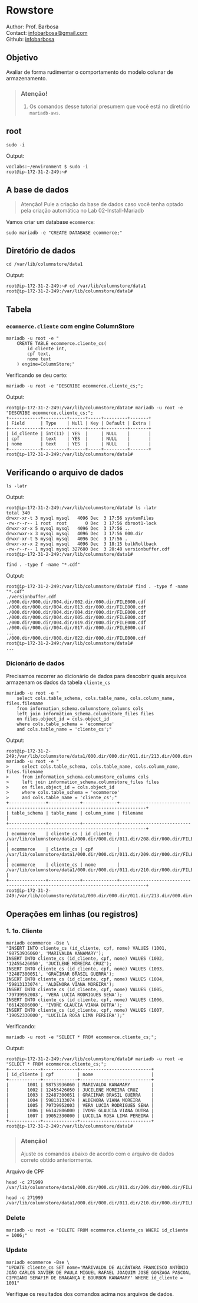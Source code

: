 # Rowstore
Author: Prof. Barbosa<br>
Contact: infobarbosa@gmail.com<br>
Github: [infobarbosa](https://github.com/infobarbosa)

## Objetivo
Avaliar de forma rudimentar o comportamento do modelo colunar de armazenamento.

>### Atenção! 
>   1. Os comandos desse tutorial presumem que você está no diretório `mariadb-aws`.

## root
```
sudo -i

```

Output:
```
voclabs:~/environment $ sudo -i
root@ip-172-31-2-249:~# 
```

## A base de dados
> Atenção!
>   Pule a criação da base de dados caso você tenha optado pela criação automática no Lab 02-Install-Mariadb

Vamos criar um database `ecommerce`:
```
sudo mariadb -e "CREATE DATABASE ecommerce;"
```

## Diretório de dados
```
cd /var/lib/columnstore/data1
```

Output:
```
root@ip-172-31-2-249:~# cd /var/lib/columnstore/data1
root@ip-172-31-2-249:/var/lib/columnstore/data1# 
```

## Tabela
### `ecommerce.cliente` com engine **ColumnStore**
```
mariadb -u root -e "
    CREATE TABLE ecommerce.cliente_cs(
        id_cliente int,
        cpf text,
        nome text
    ) engine=ColumnStore;"

```

Verificando se deu certo:
```
mariadb -u root -e "DESCRIBE ecommerce.cliente_cs;";
```

Output:
```
root@ip-172-31-2-249:/var/lib/columnstore/data1# mariadb -u root -e "DESCRIBE ecommerce.cliente_cs;";
+------------+---------+------+-----+---------+-------+
| Field      | Type    | Null | Key | Default | Extra |
+------------+---------+------+-----+---------+-------+
| id_cliente | int(11) | YES  |     | NULL    |       |
| cpf        | text    | YES  |     | NULL    |       |
| nome       | text    | YES  |     | NULL    |       |
+------------+---------+------+-----+---------+-------+
root@ip-172-31-2-249:/var/lib/columnstore/data1# 

```

## Verificando o arquivo de dados
```
ls -latr
```

Output:
```
root@ip-172-31-2-249:/var/lib/columnstore/data1# ls -latr
total 340
drwxr-xr-t 3 mysql mysql   4096 Dec  3 17:56 systemFiles
-rw-r--r-- 1 root  root       0 Dec  3 17:56 dbroot1-lock
drwxr-xr-x 5 mysql mysql   4096 Dec  3 17:56 ..
drwxrwxr-x 3 mysql mysql   4096 Dec  3 17:56 000.dir
drwxr-xr-t 5 mysql mysql   4096 Dec  3 17:56 .
drwxr-xr-x 2 mysql mysql   4096 Dec  3 18:15 bulkRollback
-rw-r--r-- 1 mysql mysql 327680 Dec  3 20:48 versionbuffer.cdf
root@ip-172-31-2-249:/var/lib/columnstore/data1# 
```

```
find . -type f -name "*.cdf"
```

Output:
```
root@ip-172-31-2-249:/var/lib/columnstore/data1# find . -type f -name "*.cdf"
./versionbuffer.cdf
./000.dir/000.dir/004.dir/002.dir/000.dir/FILE000.cdf
./000.dir/000.dir/004.dir/013.dir/000.dir/FILE000.cdf
./000.dir/000.dir/004.dir/004.dir/000.dir/FILE000.cdf
./000.dir/000.dir/004.dir/005.dir/000.dir/FILE000.cdf
./000.dir/000.dir/004.dir/019.dir/000.dir/FILE000.cdf
./000.dir/000.dir/004.dir/017.dir/000.dir/FILE000.cdf
...
./000.dir/000.dir/008.dir/022.dir/000.dir/FILE000.cdf
root@ip-172-31-2-249:/var/lib/columnstore/data1# 
...
```

### Dicionário de dados
Precisamos recorrer ao dicionário de dados para descobrir quais arquivos armazenam os dados da tabela `cliente_cs`
```
mariadb -u root -e "
    select cols.table_schema, cols.table_name, cols.column_name, files.filename
    from information_schema.columnstore_columns cols 
    left join information_schema.columnstore_files files 
    on files.object_id = cols.object_id
    where cols.table_schema = 'ecommerce'
    and cols.table_name = 'cliente_cs';"

```

Output:
```
root@ip-172-31-2-249:/var/lib/columnstore/data1/000.dir/000.dir/011.dir/213.dir/000.dir# mariadb -u root -e "
>     select cols.table_schema, cols.table_name, cols.column_name, files.filename
>     from information_schema.columnstore_columns cols 
>     left join information_schema.columnstore_files files 
>     on files.object_id = cols.object_id
>     where cols.table_schema = 'ecommerce'
>     and cols.table_name = 'cliente_cs';"
+--------------+------------+-------------+--------------------------------------------------------------------------------+
| table_schema | table_name | column_name | filename                                                                       |
+--------------+------------+-------------+--------------------------------------------------------------------------------+
| ecommerce    | cliente_cs | id_cliente  | /var/lib/columnstore/data1/000.dir/000.dir/011.dir/208.dir/000.dir/FILE000.cdf |
| ecommerce    | cliente_cs | cpf         | /var/lib/columnstore/data1/000.dir/000.dir/011.dir/209.dir/000.dir/FILE000.cdf |
| ecommerce    | cliente_cs | nome        | /var/lib/columnstore/data1/000.dir/000.dir/011.dir/210.dir/000.dir/FILE000.cdf |
+--------------+------------+-------------+--------------------------------------------------------------------------------+
root@ip-172-31-2-249:/var/lib/columnstore/data1/000.dir/000.dir/011.dir/213.dir/000.dir# 
```

## Operações em linhas (ou registros)

### 1. 1o. Cliente
```
mariadb ecommerce -Bse \
"INSERT INTO cliente_cs (id_cliente, cpf, nome) VALUES (1001, '98753936060', 'MARIVALDA KANAMARY');
INSERT INTO cliente_cs (id_cliente, cpf, nome) VALUES (1002, '12455426050', 'JUCILENE MOREIRA CRUZ');
INSERT INTO cliente_cs (id_cliente, cpf, nome) VALUES (1003, '32487300051', 'GRACIMAR BRASIL GUERRA');
INSERT INTO cliente_cs (id_cliente, cpf, nome) VALUES (1004, '59813133074', 'ALDENORA VIANA MOREIRA');
INSERT INTO cliente_cs (id_cliente, cpf, nome) VALUES (1005, '79739952003', 'VERA LUCIA RODRIGUES SENA');
INSERT INTO cliente_cs (id_cliente, cpf, nome) VALUES (1006, '66142806000', 'IVONE GLAUCIA VIANA DUTRA');
INSERT INTO cliente_cs (id_cliente, cpf, nome) VALUES (1007, '19052330000', 'LUCILIA ROSA LIMA PEREIRA');"

```

Verificando:
```
mariadb -u root -e "SELECT * FROM ecommerce.cliente_cs;";
```

Output:
```
root@ip-172-31-2-249:/var/lib/columnstore/data1# mariadb -u root -e "SELECT * FROM ecommerce.cliente_cs;";
+------------+-------------+---------------------------+
| id_cliente | cpf         | nome                      |
+------------+-------------+---------------------------+
|       1001 | 98753936060 | MARIVALDA KANAMARY        |
|       1002 | 12455426050 | JUCILENE MOREIRA CRUZ     |
|       1003 | 32487300051 | GRACIMAR BRASIL GUERRA    |
|       1004 | 59813133074 | ALDENORA VIANA MOREIRA    |
|       1005 | 79739952003 | VERA LUCIA RODRIGUES SENA |
|       1006 | 66142806000 | IVONE GLAUCIA VIANA DUTRA |
|       1007 | 19052330000 | LUCILIA ROSA LIMA PEREIRA |
+------------+-------------+---------------------------+
root@ip-172-31-2-249:/var/lib/columnstore/data1# 

```

> ### Atenção! 
>   Ajuste os comandos abaixo de acordo com o arquivo de dados correto obtido anteriormente.

Arquivo de CPF
```
head -c 271999 /var/lib/columnstore/data1/000.dir/000.dir/011.dir/209.dir/000.dir/FILE000.cdf
```

```
head -c 271999 /var/lib/columnstore/data1/000.dir/000.dir/011.dir/210.dir/000.dir/FILE000.cdf
```

### Delete
```
mariadb -u root -e "DELETE FROM ecommerce.cliente_cs WHERE id_cliente = 1006;"
```

### Update
```
mariadb ecommerce -Bse \
"UPDATE cliente_cs SET nome='MARIVALDA DE ALCÂNTARA FRANCISCO ANTÔNIO JOÃO CARLOS XAVIER DE PAULA MIGUEL RAFAEL JOAQUIM JOSÉ GONZAGA PASCOAL CIPRIANO SERAFIM DE BRAGANÇA E BOURBON KANAMARY' WHERE id_cliente = 1001"

```

Verifique os resultados dos comandos acima nos arquivos de dados.